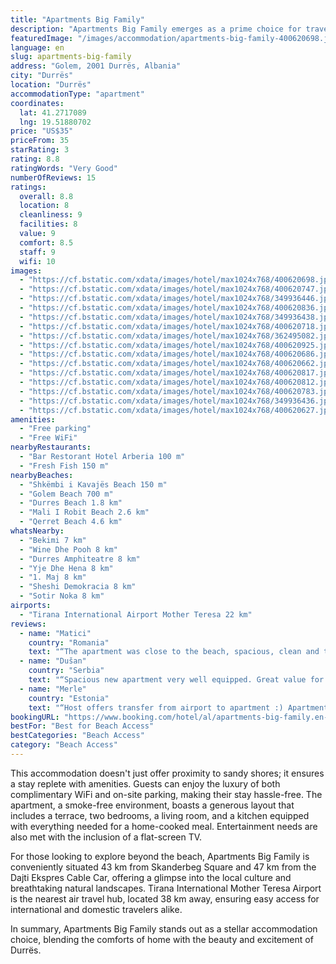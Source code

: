 ```yaml
---
title: "Apartments Big Family"
description: "Apartments Big Family emerges as a prime choice for travelers seeking comfort and convenience in Durrës."
featuredImage: "/images/accommodation/apartments-big-family-400620698.jpg"
language: en
slug: apartments-big-family
address: "Golem, 2001 Durrës, Albania"
city: "Durrës"
location: "Durrës"
accommodationType: "apartment"
coordinates:
  lat: 41.2717089
  lng: 19.51880702
price: "US$35"
priceFrom: 35
starRating: 3
rating: 8.8
ratingWords: "Very Good"
numberOfReviews: 15
ratings:
  overall: 8.8
  location: 8
  cleanliness: 9
  facilities: 8
  value: 9
  comfort: 8.5
  staff: 9
  wifi: 10
images:
  - "https://cf.bstatic.com/xdata/images/hotel/max1024x768/400620698.jpg?k=a05aa41a410f3fd4224aff527d17e765ab6a21092e21172de4efe07ede6a2ca3&o=&hp=1"
  - "https://cf.bstatic.com/xdata/images/hotel/max1024x768/400620747.jpg?k=9072878b457eafa0349f1265be834bd4aedc316ad9449c446bfb04694ff36e1e&o=&hp=1"
  - "https://cf.bstatic.com/xdata/images/hotel/max1024x768/349936446.jpg?k=1c43158b8ee1a3ae21093c1ac3a32a3728eeb324bd5a3d128a95d699201a093d&o=&hp=1"
  - "https://cf.bstatic.com/xdata/images/hotel/max1024x768/400620836.jpg?k=c4d0231937bf6486a5ecd989121292da5850f06be611351165abc9a8418737e9&o=&hp=1"
  - "https://cf.bstatic.com/xdata/images/hotel/max1024x768/349936438.jpg?k=adc61823ad514a38b169ffbf41e8562fa14989050ab94fef2f5e599b485c0e9c&o=&hp=1"
  - "https://cf.bstatic.com/xdata/images/hotel/max1024x768/400620718.jpg?k=ceb325272224e7b6ebff914e10c2d24778abe45bcd0a23ef12a104c82eac89e5&o=&hp=1"
  - "https://cf.bstatic.com/xdata/images/hotel/max1024x768/362495082.jpg?k=62c7a061991942fa1f1b7540fcceaf802594247a2ecb205c53d953bf1f55dc83&o=&hp=1"
  - "https://cf.bstatic.com/xdata/images/hotel/max1024x768/400620925.jpg?k=6c166ea4302fcfc8eaeb49bf7dcc26a170219ba1adb4d6495e325af7750aa1a3&o=&hp=1"
  - "https://cf.bstatic.com/xdata/images/hotel/max1024x768/400620686.jpg?k=dcc824a04fbdf829ce0778f8622a75edaf870285eb33c8f2d33c5f1365079d01&o=&hp=1"
  - "https://cf.bstatic.com/xdata/images/hotel/max1024x768/400620662.jpg?k=dfc689a5fc3ea80944698bf2e8032894911b3e0d2c73950b53e95721c5481962&o=&hp=1"
  - "https://cf.bstatic.com/xdata/images/hotel/max1024x768/400620817.jpg?k=bc936a371e2329f1f533bcc77d6657cd350e01519334325e3f8cb8cf1c3e5ed5&o=&hp=1"
  - "https://cf.bstatic.com/xdata/images/hotel/max1024x768/400620812.jpg?k=1e620d11d9a18f5e4b96e4c01b70ca641c98a8a0a5c24368ebb2e762d722d8ec&o=&hp=1"
  - "https://cf.bstatic.com/xdata/images/hotel/max1024x768/400620783.jpg?k=206ea0d116fa7ee8c70cd7f2688ac95aa88ab46f1099e58e494e4a004980df97&o=&hp=1"
  - "https://cf.bstatic.com/xdata/images/hotel/max1024x768/349936436.jpg?k=f2526f77440ed520b3ed531a9158cedca55a273376c7e4d0d6263bd091607bf9&o=&hp=1"
  - "https://cf.bstatic.com/xdata/images/hotel/max1024x768/400620627.jpg?k=2dbb1d0cfcfaefcb4289415144cd74667fe5932f6a74967efcdb51c7560d9907&o=&hp=1"
amenities:
  - "Free parking"
  - "Free WiFi"
nearbyRestaurants:
  - "Bar Restorant Hotel Arberia 100 m"
  - "Fresh Fish 150 m"
nearbyBeaches:
  - "Shkëmbi i Kavajës Beach 150 m"
  - "Golem Beach 700 m"
  - "Durres Beach 1.8 km"
  - "Mali I Robit Beach 2.6 km"
  - "Qerret Beach 4.6 km"
whatsNearby:
  - "Bekimi 7 km"
  - "Wine Dhe Pooh 8 km"
  - "Durres Amphiteatre 8 km"
  - "Yje Dhe Hena 8 km"
  - "1. Maj 8 km"
  - "Sheshi Demokracia 8 km"
  - "Sotir Noka 8 km"
airports:
  - "Tirana International Airport Mother Teresa 22 km"
reviews:
  - name: "Matici"
    country: "Romania"
    text: "“The apartment was close to the beach, spacious, clean and the owner was very welcoming and helpful”"
  - name: "Dušan"
    country: "Serbia"
    text: "“Spacious new apartment very well equipped. Great value for money.”"
  - name: "Merle"
    country: "Estonia"
    text: "“Host offers transfer from airport to apartment :) Apartment is spacious and clean. Very good value for the money. Beach is near, restaurants and markets are near.”"
bookingURL: "https://www.booking.com/hotel/al/apartments-big-family.en-gb.html?aid=8035640"
bestFor: "Best for Beach Access"
bestCategories: "Beach Access"
category: "Beach Access"
---
```


This accommodation doesn't just offer proximity to sandy shores; it ensures a stay replete with amenities. Guests can enjoy the luxury of both complimentary WiFi and on-site parking, making their stay hassle-free. The apartment, a smoke-free environment, boasts a generous layout that includes a terrace, two bedrooms, a living room, and a kitchen equipped with everything needed for a home-cooked meal. Entertainment needs are also met with the inclusion of a flat-screen TV.

For those looking to explore beyond the beach, Apartments Big Family is conveniently situated 43 km from Skanderbeg Square and 47 km from the Dajti Ekspres Cable Car, offering a glimpse into the local culture and breathtaking natural landscapes. Tirana International Mother Teresa Airport is the nearest air travel hub, located 38 km away, ensuring easy access for international and domestic travelers alike.

In summary, Apartments Big Family stands out as a stellar accommodation choice, blending the comforts of home with the beauty and excitement of Durrës.